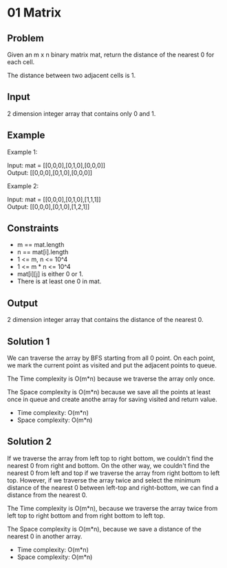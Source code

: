 # 01 Matrix

## Problem

Given an m x n binary matrix mat, return the distance of the nearest 0 for each cell.

The distance between two adjacent cells is 1.

## Input

2 dimension integer array that contains only 0 and 1.

## Example

Example 1:

Input: mat = [[0,0,0],[0,1,0],[0,0,0]]  
Output: [[0,0,0],[0,1,0],[0,0,0]]

Example 2:

Input: mat = [[0,0,0],[0,1,0],[1,1,1]]  
Output: [[0,0,0],[0,1,0],[1,2,1]]

## Constraints

- m == mat.length
- n == mat[i].length
- 1 <= m, n <= 10^4
- 1 <= m * n <= 10^4
- mat[i][j] is either 0 or 1.
- There is at least one 0 in mat.

## Output

2 dimension integer array that contains the distance of the nearest 0.

## Solution 1

We can traverse the array by BFS starting from all 0 point. On each point, we mark the current point as visited and put the adjacent points to queue.

The Time complexity is O(m*n) because we traverse the array only once.

The Space complexity is O(m*n) because we save all the points at least once in queue and create anothe array for saving visited and return value.

- Time complexity: O(m*n)
- Space complexity: O(m*n)

## Solution 2

If we traverse the array from left top to right bottom, we couldn't find the nearest 0 from right and bottom.
On the other way, we couldn't find the nearest 0 from left and top if we traverse the array from right bottom to left top.
However, if we traverse the array twice and select the minimum distance of the nearest 0 between left-top and right-bottom, we can find a distance from the nearest 0.

The Time complexity is O(m*n), because we traverse the array twice from left top to right bottom and from right bottom to left top.

The Space complexity is O(m*n), because we save a distance of the nearest 0 in another array.

- Time complexity: O(m*n)
- Space complexity: O(m*n)
